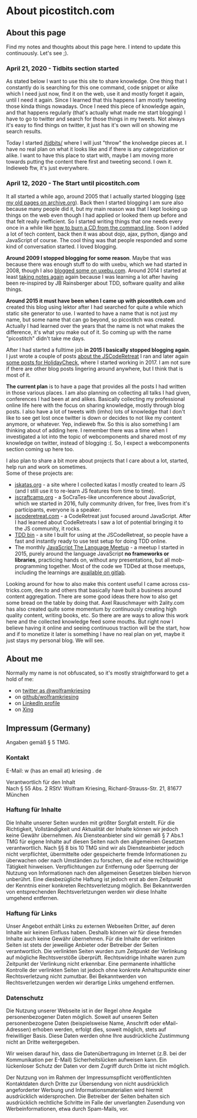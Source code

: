 # About picostitch.com

## About this page

Find my notes and thoughts about this page here. I intend to update this continuously. Let's see ;).

### April 21, 2020 - Tidbits section started

As stated below I want to use this site to share knowledge.
One thing that I constantly do is searching for this one command, code snippet or alike
which I need just now, find it on the web, use it and mostly forget it again, until I need it
again. Since I learned that this happens I am mostly tweeting those kinda things nowadays. 
Once I need this piece of knowledge again, and that happens regularly (that's actually what made me start blogging) 
I have to go to twitter and search for those things in my tweets. Not always it's easy
to find things on twitter, it just has it's own will on showing me search results.

Today I started [/tidbits/](/tidbits/) where I will just "throw" the knolwedge pieces
at. I have no real plan on what it looks like and if there is any categorization or alike.
I want to have this place to start with, maybe I am moving more towards putting the content 
there first and tweeting second. I own it. Indieweb ftw, it's just everywhere.

### April 12, 2020 - The Start until picostitch.com

It all started a while ago, around 2005 that I actually started blogging ([see my old pages on archive.org][1]).
Back then I started blogging I am sure also because many people did it, but my main reason was that I kept
looking up things on the web even though I had applied or looked them up before and that felt really inefficient.
So I started writing things that one needs every once in a while like [how to burn a CD from the command line][2].
Soon I added a lot of tech content, back then it was about dojo, ajax, python, django and JavaScript of course.
The cool thing was that people responded and some kind of conversation started. I loved blogging.

**Around 2009 I stopped blogging for some reason**. Maybe that was because there was enough stuff to do with uxebu, which 
we had started in 2008, though I also [blogged some on uxebu.com][3]. Around 2014 I started at least 
[taking notes again][4] again because I was learning a lot after having been re-inspired by JB Rainsberger 
about TDD, software quality and alike things.

**Around 2015 it must have been when I came up with picostitch.com** and created this blog using lektor after I
had searched for quite a while which static site generator to use. I wanted to have a name that is not just
my name, but some name that can go beyond, so picostitch was created. Actually I had learned over the years
that the name is not what makes the difference, it's what you make out of it. So coming up with the name "picostitch" 
didn't take me days.

After I had started a fulltime job **in 2015 I basically stopped blogging again**. I just wrote a couple of posts
[about the JSCodeRetreat][5] I ran and later again [some posts for HolidayCheck][6], where I started working
in 2017. I am not sure if there are other blog posts lingering around anywhere, but I think that is most of it.

**The current plan** is to have a page that provides all the posts I had written in those various places.
I am also planning on collecting all talks I had given, conferences I had been at and alikes.
Basically collecting my professional online life here with the focus on sharing knowledge, mostly through
blog posts. I also have a lot of tweets with (imho) lots of knowledge that I don't like to see get lost once
twitter is down or decides to not like my content anymore, or whatever. Yep, indieweb ftw. So this is also something
I am thinking about of adding here. I remember there was a time when I investigated a lot into the topic
of webcomponents and shared most of my knowledge on twitter, instead of blogging :(. So, I expect a webcomponents
section coming up here too.

I also plan to share a bit more about projects that I care about a lot, started, help run and work on sometimes.\
Some of these projects are:
* [jskatas.org](https://jskatas.org) - a site where I collected katas I mostly created to learn JS 
  (and I still use it to re-learn JS features from time to time).
* [jscraftcamp.org](https://jscraftcamp.org) - a SoCraTes-like unconference about JavaScript, which we started
  in 2016, fully community driven, for free, lives from it's participants, everyone is a speaker. 
* [jscoderetreat.com](https://jscoderetreat.com) - a CodeRetreat just focused around JavaScript. After I had
  learned about CodeRetreats I saw a lot of potential bringing it to the JS community, it rocks.
* [TDD bin](https://tddbin.com) - a site I built for using at the JSCodeRetreat, so people have a fast and
  instantly ready to use test setup for doing TDD online.
* The monthly [JavaScript The Language Meetup](https://www.meetup.com/JavaScript-The-Language) - a meetup
  I started in 2015, purely around the language JavaScript **no frameworks or libraries**, practicing hands on,
  without any presentations, but all mob-programming together.
  Most of the code we TDDed at those meetups, including the learnings are [available on gitlab][7]. 
  
Looking around for how to also make this content useful I came across css-tricks.com, dev.to and others
that basically have built a business around content aggregation. There are some good ideas there how
to also get some bread on the table by doing that. Axel Rauschmayer with 2ality.com has also created
quite some momentum by continuously creating high quality content, writing books, etc.
So there are are ways to allow this work here and the collected knowledge feed some mouths. But right
now I believe having it online and seeing continuous traction will be the start, how and if to monetize it
later is something I have no real plan on yet, maybe it just stays my personal blog. We will see.

[1]: https://web.archive.org/web/20101231204655/http://wolfram.kriesing.de/blog/index.php/2005/03
[2]: https://web.archive.org/web/20101231204655/http://wolfram.kriesing.de/blog/index.php/2005/burn-a-cd-from-the-command-line-on-a-mac
[3]: http://www.uxebu.com/blog/index.html
[4]: https://github.com/wolframkriesing/wolfram.kriesing.de/blob/use-react/content/tech.md
[5]: https://picostitch.com/blog/tag/jscoderetreat/
[6]: https://techblog.holidaycheck.com/author/wolframkriesing/
[7]: https://gitlab.com/wolframkriesing/jslang-meetups

## About me

Normally my name is not obfuscated, so it's mostly straightforward
to get a hold of me:

* on [twitter as @wolframkriesing][twitter]
* on [github/wolframkriesing][github]
* on [LinkedIn profile][linkedin]
* on [Xing][xing]

[twitter]: https://twitter.com/wolframkriesing
[xing]: https://www.xing.com/profile/Wolfram_Kriesing
[github]: https://github.com/wolframkriesing
[linkedin]: https://de.linkedin.com/in/wolframkriesing

## Impressum (Germany)

Angaben gemäß § 5 TMG.

### Kontakt  
E-Mail: w (has an email at) kriesing . de

Verantwortlich für den Inhalt  
Nach § 55 Abs. 2 RStV:
Wolfram Kriesing, Richard-Strauss-Str. 21, 81677 München

### Haftung für Inhalte  
Die Inhalte unserer Seiten wurden mit größter Sorgfalt erstellt. Für die Richtigkeit, Vollständigkeit und 
Aktualität der Inhalte können wir jedoch keine Gewähr übernehmen. Als Diensteanbieter sind wir gemäß § 7 Abs.1 TMG 
für eigene Inhalte auf diesen Seiten nach den allgemeinen Gesetzen verantwortlich. 
Nach §§ 8 bis 10 TMG sind wir als Diensteanbieter jedoch nicht verpflichtet, übermittelte oder gespeicherte 
fremde Informationen zu überwachen oder nach Umständen zu forschen, die auf eine rechtswidrige Tätigkeit hinweisen. 
Verpflichtungen zur Entfernung oder Sperrung der Nutzung von Informationen nach den allgemeinen Gesetzen bleiben 
hiervon unberührt. Eine diesbezügliche Haftung ist jedoch erst ab dem Zeitpunkt der Kenntnis einer konkreten 
Rechtsverletzung möglich. Bei Bekanntwerden von entsprechenden Rechtsverletzungen werden wir diese Inhalte 
umgehend entfernen.

### Haftung für Links  
Unser Angebot enthält Links zu externen Webseiten Dritter, auf deren Inhalte wir keinen Einfluss haben. 
Deshalb können wir für diese fremden Inhalte auch keine Gewähr übernehmen. Für die Inhalte der verlinkten 
Seiten ist stets der jeweilige Anbieter oder Betreiber der Seiten verantwortlich. Die verlinkten Seiten 
wurden zum Zeitpunkt der Verlinkung auf mögliche Rechtsverstöße überprüft. Rechtswidrige Inhalte waren zum 
Zeitpunkt der Verlinkung nicht erkennbar. Eine permanente inhaltliche Kontrolle der verlinkten Seiten ist 
jedoch ohne konkrete Anhaltspunkte einer Rechtsverletzung nicht zumutbar. Bei Bekanntwerden von Rechtsverletzungen 
werden wir derartige Links umgehend entfernen.

### Datenschutz  
Die Nutzung unserer Webseite ist in der Regel ohne Angabe personenbezogener Daten möglich. Soweit auf unseren 
Seiten personenbezogene Daten (beispielsweise Name, Anschrift oder eMail-Adressen) erhoben werden, erfolgt dies, 
soweit möglich, stets auf freiwilliger Basis. Diese Daten werden ohne Ihre ausdrückliche Zustimmung nicht an 
Dritte weitergegeben.

Wir weisen darauf hin, dass die Datenübertragung im Internet (z.B. bei der Kommunikation per E-Mail) 
Sicherheitslücken aufweisen kann. Ein lückenloser Schutz der Daten vor dem Zugriff durch Dritte ist nicht möglich.

Der Nutzung von im Rahmen der Impressumspflicht veröffentlichten Kontaktdaten durch Dritte zur Übersendung von 
nicht ausdrücklich angeforderter Werbung und Informationsmaterialien wird hiermit ausdrücklich widersprochen. 
Die Betreiber der Seiten behalten sich ausdrücklich rechtliche Schritte im Falle der unverlangten Zusendung von 
Werbeinformationen, etwa durch Spam-Mails, vor.
